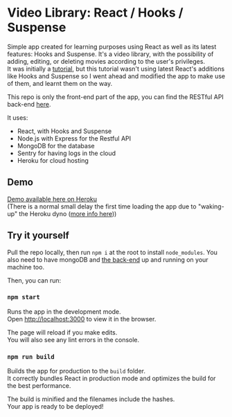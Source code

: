 # Video Library: React / Hooks / Suspense

Simple app created for learning purposes using React as well as its latest features: Hooks and Suspense. It's a video library, with the possibility of adding, editing, or deleting movies according to the user's privileges.<br>
It was initially a [tutorial](https://codewithmosh.com/p/mastering-react), but this tutorial wasn't using latest React's additions like Hooks and Suspense so I went ahead and modified the app to make use of them, and learnt them on the way.

This repo is only the front-end part of the app, you can find the RESTful API back-end [here](https://github.com/hugo-astier/video-library-back).

It uses:

- React, with Hooks and Suspense
- Node.js with Express for the Restful API
- MongoDB for the database
- Sentry for having logs in the cloud
- Heroku for cloud hosting

## Demo

[Demo available here on Heroku](https://video-library-front.herokuapp.com/) <br>
(There is a normal small delay the first time loading the app due to "waking-up" the Heroku dyno ([more info here](https://devcenter.heroku.com/articles/free-dyno-hours#dyno-sleeping)))

## Try it yourself

Pull the repo locally, then run `npm i` at the root to install `node_modules`.
You also need to have mongoDB and [the back-end](https://github.com/hugo-astier/video-library-back) up and running on your machine too.

Then, you can run:

### `npm start`

Runs the app in the development mode.<br />
Open [http://localhost:3000](http://localhost:3000) to view it in the browser.

The page will reload if you make edits.<br />
You will also see any lint errors in the console.

### `npm run build`

Builds the app for production to the `build` folder.<br />
It correctly bundles React in production mode and optimizes the build for the best performance.

The build is minified and the filenames include the hashes.<br />
Your app is ready to be deployed!
